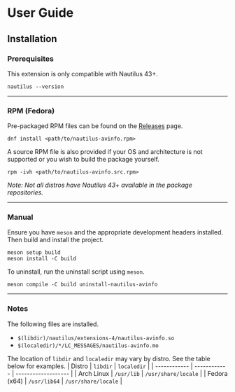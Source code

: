 # User Guide


## Installation

### Prerequisites

This extension is only compatible with Nautilus 43+.
```
nautilus --version
```

---

### RPM (Fedora)
Pre-packaged RPM files can be found on the [Releases](https://github.com/ezhai/nautilus-avinfo/releases) page.
```
dnf install <path/to/nautilus-avinfo.rpm>
```

A source RPM file is also provided if your OS and architecture is not supported or you wish to build the package yourself.
```
rpm -ivh <path/to/nautilus-avinfo.src.rpm>
```

*Note: Not all distros have Nautilus 43+ available in the package repositories.*

---

### Manual
Ensure you have `meson` and the appropriate development headers installed. Then build and install the project.
```
meson setup build
meson install -C build
```

To uninstall, run the uninstall script using `meson`.
```
meson compile -C build uninstall-nautilus-avinfo
```

---

### Notes

The following files are installed.
- `$(libdir)/nautilus/extensions-4/nautilus-avinfo.so`
- `$(localedir)/*/LC_MESSAGES/nautilus-avinfo.mo`

The location of `libdir` and `localedir` may vary by distro. See the table below for examples.
| Distro       | `libdir`     | `localedir`         |
| ------------ | ------------ | ------------------- |
| Arch Linux   | `/usr/lib`   | `/usr/share/locale` |
| Fedora (x64) | `/usr/lib64` | `/usr/share/locale` |
